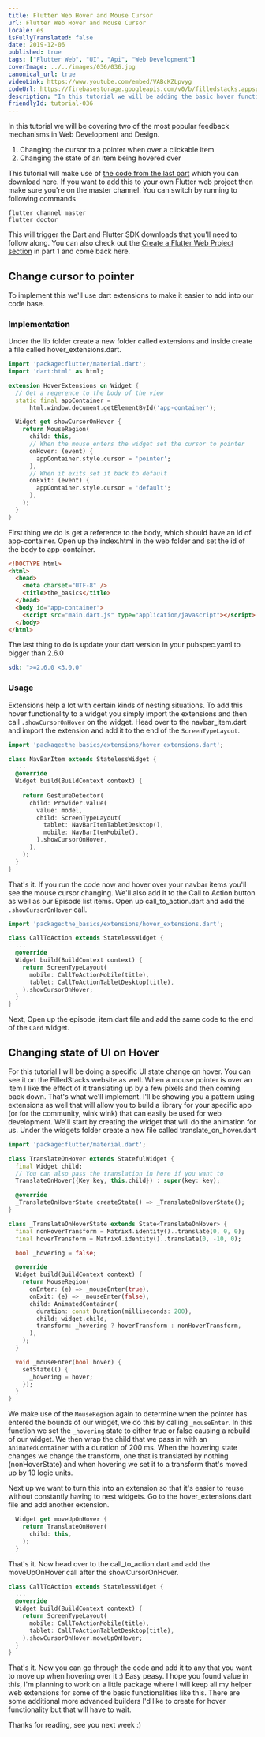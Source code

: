 ```yaml
---
title: Flutter Web Hover and Mouse Cursor
url: Flutter Web Hover and Mouse Cursor
locale: es
isFullyTranslated: false
date: 2019-12-06
published: true
tags: ["Flutter Web", "UI", "Api", "Web Development"]
coverImage: ../../images/036/036.jpg
canonical_url: true
videoLink: https://www.youtube.com/embed/VABcKZLpvyg
codeUrl: https://firebasestorage.googleapis.com/v0/b/filledstacks.appspot.com/o/tutorials%2F036%2F00-starting.zip?alt=media&token=81f753d3-979b-4474-854a-0d508d283ea4
description: "In this tutorial we will be adding the basic hover functionality found on most websites"
friendlyId: tutorial-036
---
```


In this tutorial we will be covering two of the most popular feedback mechanisms in Web Development and Design.

1. Changing the cursor to a pointer when over a clickable item
2. Changing the state of an item being hovered over

This tutorial will make use of [the code from the last part](https://firebasestorage.googleapis.com/v0/b/filledstacks.appspot.com/o/tutorials%2F036%2F00-starting.zip?alt=media&token=81f753d3-979b-4474-854a-0d508d283ea4) which you can download here. If you want to add this to your own Flutter web project then make sure you're on the master channel. You can switch by running to following commands

```
flutter channel master
flutter doctor
```

This will trigger the Dart and Flutter SDK downloads that you'll need to follow along. You can also check out the [Create a Flutter Web Project section](https://www.filledstacks.com/post/create-and-deploy-a-flutter-web-app/#create-a-flutter-web-project) in part 1 and come back here.

## Change cursor to pointer

To implement this we'll use dart extensions to make it easier to add into our code base.

### Implementation

Under the lib folder create a new folder called extensions and inside create a file called hover_extensions.dart.

```dart
import 'package:flutter/material.dart';
import 'dart:html' as html;

extension HoverExtensions on Widget {
  // Get a regerence to the body of the view
  static final appContainer =
      html.window.document.getElementById('app-container');

  Widget get showCursorOnHover {
    return MouseRegion(
      child: this,
      // When the mouse enters the widget set the cursor to pointer
      onHover: (event) {
        appContainer.style.cursor = 'pointer';
      },
      // When it exits set it back to default
      onExit: (event) {
        appContainer.style.cursor = 'default';
      },
    );
  }
}
```

First thing we do is get a reference to the body, which should have an id of app-container. Open up the index.html in the web folder and set the id of the body to app-container.

```html
<!DOCTYPE html>
<html>
  <head>
    <meta charset="UTF-8" />
    <title>the_basics</title>
  </head>
  <body id="app-container">
    <script src="main.dart.js" type="application/javascript"></script>
  </body>
</html>
```

The last thing to do is update your dart version in your pubspec.yaml to bigger than 2.6.0

```yaml
sdk: ">=2.6.0 <3.0.0"
```

### Usage

Extensions help a lot with certain kinds of nesting situations. To add this hover functionality to a widget you simply import the extensions and then call `.showCursorOnHover` on the widget. Head over to the navbar_item.dart and import the extension and add it to the end of the `ScreenTypeLayout`.

```dart
import 'package:the_basics/extensions/hover_extensions.dart';

class NavBarItem extends StatelessWidget {
  ...
  @override
  Widget build(BuildContext context) {
    ...
    return GestureDetector(
      child: Provider.value(
        value: model,
        child: ScreenTypeLayout(
          tablet: NavBarItemTabletDesktop(),
          mobile: NavBarItemMobile(),
        ).showCursorOnHover,
      ),
    );
  }
}
```

That's it. If you run the code now and hover over your navbar items you'll see the mouse cursor changing. We'll also add it to the Call to Action button as well as our Episode list items. Open up call_to_action.dart and add the `.showCursorOnHover` call.

```dart
import 'package:the_basics/extensions/hover_extensions.dart';

class CallToAction extends StatelessWidget {
  ...
  @override
  Widget build(BuildContext context) {
    return ScreenTypeLayout(
      mobile: CallToActionMobile(title),
      tablet: CallToActionTabletDesktop(title),
    ).showCursorOnHover;
  }
}
```

Next, Open up the episode_item.dart file and add the same code to the end of the `Card` widget.

## Changing state of UI on Hover

For this tutorial I will be doing a specific UI state change on hover. You can see it on the FilledStacks website as well. When a mouse pointer is over an item I like the effect of it translating up by a few pixels and then coming back down. That's what we'll implement. I'll be showing you a pattern using extensions as well that will allow you to build a library for your specific app (or for the community, wink wink) that can easily be used for web development. We'll start by creating the widget that will do the animation for us. Under the widgets folder create a new file called translate_on_hover.dart

```dart
import 'package:flutter/material.dart';

class TranslateOnHover extends StatefulWidget {
  final Widget child;
  // You can also pass the translation in here if you want to
  TranslateOnHover({Key key, this.child}) : super(key: key);

  @override
  _TranslateOnHoverState createState() => _TranslateOnHoverState();
}

class _TranslateOnHoverState extends State<TranslateOnHover> {
  final nonHoverTransform = Matrix4.identity()..translate(0, 0, 0);
  final hoverTransform = Matrix4.identity()..translate(0, -10, 0);

  bool _hovering = false;

  @override
  Widget build(BuildContext context) {
    return MouseRegion(
      onEnter: (e) => _mouseEnter(true),
      onExit: (e) => _mouseEnter(false),
      child: AnimatedContainer(
        duration: const Duration(milliseconds: 200),
        child: widget.child,
        transform: _hovering ? hoverTransform : nonHoverTransform,
      ),
    );
  }

  void _mouseEnter(bool hover) {
    setState(() {
      _hovering = hover;
    });
  }
}

```

We make use of the `MouseRegion` again to determine when the pointer has entered the bounds of our widget, we do this by calling `_mouseEnter`. In this function we set the `_hovering` state to either true or false causing a rebuild of our widget. We then wrap the child that we pass in with an `AnimatedContainer` with a duration of 200 ms. When the hovering state changes we change the transform, one that is translated by nothing (nonHoverState) and when hovering we set it to a transform that's moved up by 10 logic units.

Next up we want to turn this into an extension so that it's easier to reuse without constantly having to nest widgets. Go to the hover_extensions.dart file and add another extension.

```dart
  Widget get moveUpOnHover {
    return TranslateOnHover(
      child: this,
    );
  }
```

That's it. Now head over to the call_to_action.dart and add the moveUpOnHover call after the showCursorOnHover.

```dart
class CallToAction extends StatelessWidget {
  ...
  @override
  Widget build(BuildContext context) {
    return ScreenTypeLayout(
      mobile: CallToActionMobile(title),
      tablet: CallToActionTabletDesktop(title),
    ).showCursorOnHover.moveUpOnHover;
  }
}

```

That's it. Now you can go through the code and add it to any that you want to move up when hovering over it :) Easy peasy. I hope you found value in this, I'm planning to work on a little package where I will keep all my helper web extensions for some of the basic functionalities like this. There are some additional more advanced builders I'd like to create for hover functionality but that will have to wait.

Thanks for reading, see you next week :)
